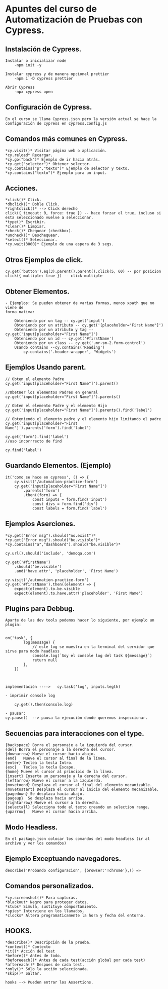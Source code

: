 # Apuntes del curso de Automatización de Pruebas con Cypress.


## Instalación de Cypress.

    Instalar o inicializar node
        -npm init -y

    Instalar cypress y de manera opcional prettier
        -npm i -D cypress prettier

    Abrir Cypress
        -npx cypress open

## Configuración de Cypress.

    En el curso se llama Cypress.json pero la versión actual se hace la configuración de cypress en cypress.config.js

## Comandos más comunes en Cypress.

    *cy.visit()* Visitar página web o aplicación.
    *cy.reload* Recargar.
    *cy.go("back")* Ejemplo de ir hacia atrás.
    *cy.get("selector")* Obtener selector.
    *cy.contains("p","texto")* Ejemplo de selector y texto.
    *cy.contains("texto")* Ejemplo para un input.

## Acciones.

    *click()* Click.
    *dbclick()* Doble Click.
    *rightclick()* --> Click derecho
    click({ timeout: 0, force: true }) -- hace forzar el true, incluso si esta seleccionado vuelve a seleccionar.
    *type()* Escribir.
    *clear()* Limpiar.
    *check()* Chequear (checkbox).
    *uncheck()* Deschequear.
    *select()* Seleccionar.
    *cy.wait(3000)* Ejemplo de una espera de 3 segs.

## Otros Ejemplos de click.

    cy.get('button').eq(3).parent().parent().click(5, 60) -- por posicion
    click({ multiple: true }) -- click multiple


## Obtener Elementos.

    - Ejemplos: Se pueden obtener de varias formas, menos xpath que no viene de 
    forma nativa:

        Obteniendo por un tag -- cy.get('input')
        Obteniendo por un atributo -- cy.get('[placeholder="First Name"]')
        Obteniendo por un atributo y tag -- cy.get('input[placeholder="First Name"]')
        Obteniendo por un id -- cy.get('#firstName')
        Obteniendo por un class -- cy.get('.mr-sm-2.form-control')
        Usando contains --cy.contains('Reading')
            cy.contains('.header-wrapper', 'Widgets')

## Ejemṕlos Usando parent.

    // Obten el elemento Padre
    cy.get('input[placeholder="First Name"]').parent()

    //Obetner los elementos Padres en general
    cy.get('input[placeholder="First Name"]').parents()

    // Obten el elemento Padre y el elemento Hijo
    cy.get('input[placeholder="First Name"]').parents().find('label')

    // Obteniendo el elemento padre y el elemento hijo limitando el padre
    cy.get('input[placeholder="First Name"]').parents('form').find('label')
    
    cy.get('form').find('label')
    //uso incorrrecto de find

    cy.find('label')


## Guardando Elementos. (Ejemplo)

	it('como se hace en cypress', () => {
		cy.visit('/automation-practice-form')
		cy.get('input[placeholder="First Name"]')
			.parents('form')
			.then((form) => {
				const inputs = form.find('input')
				const divs = form.find('div')
				const labels = form.find('label')


## Ejemplos Aserciones.

    *cy.get("Error msg").should("no.exist")*
    *cy.get("Error msg").should("be.visible")*
    *cy.contains("a","dashboard").should("be.visible")*

	cy.url().should('include', 'demoqa.com')

    cy.get('#firstName')
        .should('be.visible')
        .and('have.attr', 'placeholder', 'First Name')

    cy.visit('/automation-practice-form')
    cy.get('#firstName').then((element) => {
        expect(element).to.be.visible
        expect(element).to.have.attr('placeholder', 'First Name')


## Plugins para Debbug.

    Aparte de las dev tools podemos hacer lo siguiente, por ejemplo un plugin:


    on('task', {
            log(message) {
                // este log se muestra en la terminal del servidor que sirve para modo headless
                console.log(`Soy el console log del task ${message}`)
                return null
            },
        })



    implementación ---->   cy.task('log', inputs.legth)

    - imprimir console log

        cy.get().then(console.log)

    - pausar:
    cy.pause()  --> pausa la ejecución donde queremos inspeccionar.


## Secuencias para interacciones con el type.

    {backspace} Borra el personaje a la izquierda del cursor.
    {del} Borra el personaje a la derecha del cursor.
    {downarrow} Mueve el cursor hacia abajo.
    {end}	Mueve el cursor al final de la línea.
    {enter} Teclea la tecla Intro.
    {esc}	Teclea la tecla Escape.
    {home} Mueve el cursor al principio de la línea.
    {insert} Inserta un personaje a la derecha del cursor.
    {leftarrow} Mueve el cursor a la izquierda.
    {movetoend} Desplaza el cursor al final del elemento mecanizable.
    {movetostart} Desplaza el cursor al inicio del elemento mecanizable.
    {pagedown} Se desplaza hacia abajo.
    {pageup}  Se desplaza hacia arriba.
    {rightarrow} Mueve el cursor a la derecha.
    {selectall} Selecciona todo el texto creando un selection range.
    {uparrow}	Mueve el cursor hacia arriba.

## Modo Headless.

    En el package.json colocar los comandos del modo headless (ir al archivo y ver los comandos)

## Ejemplo Exceptuando navegadores.

    describe('Probando configuracion', {browser:'!chrome'},() => 

## Comandos personalizados.

    *cy.screenshot()* Para capturas.
    *blackout* Negro para proteger datos.
    *stubs* Simula, sustituye comportamiento.
    *spies* Interviene en los llamados.
    *clocks* Altera programaticamente la hora y fecha del entorno.

## HOOKS.

    *describe()* Descripción de la prueba.
    *context()* Contexto
    *it()* Acción del test
    *before()* Antes de todo.
    *beforeeach()* Antes de cada test(acción global por cada test)
    *aftereach()* Despues de cada test.
    *only()* Sólo la acción seleccionada.
    *skip()* Saltar.

    hooks --> Pueden entrar los Assertions. 
